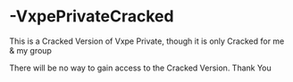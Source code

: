 # -VxpePrivateCracked

This is a Cracked Version of Vxpe Private, though it is only Cracked for me & my group

There will be no way to gain access to the Cracked Version. Thank You
